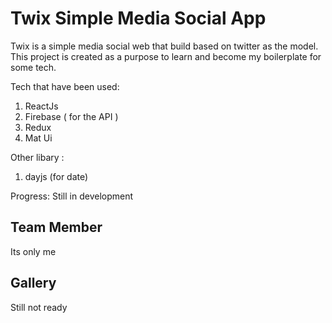 # Twix Simple Media Social App

Twix is a simple media social web that build based on twitter as the model. 
This project is created as a purpose to learn and become my boilerplate for some tech.

Tech that have been used:
1. ReactJs
2. Firebase ( for the API )
3. Redux
4. Mat Ui

Other libary :
1. dayjs (for date)

Progress: Still in development

## Team Member

Its only me

## Gallery

Still not ready